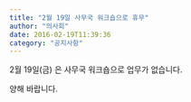 ```yaml
---
title: "2월 19일 사무국 워크숍으로 휴무"
author: "의사회"
date: 2016-02-19T11:39:36
category: "공지사항"
---
```


2월 19일(금) 은 사무국 워크숍으로 업무가 없습니다.

양해 바랍니다.
